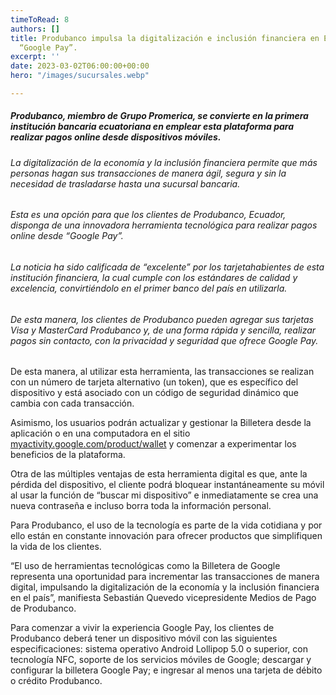 ```yaml
---
timeToRead: 8
authors: []
title: Produbanco impulsa la digitalización e inclusión financiera en Ecuador con
  “Google Pay”.
excerpt: ''
date: 2023-03-02T06:00:00+00:00
hero: "/images/sucursales.webp"

---
```

##### Produbanco, miembro de Grupo Promerica, se convierte en la primera institución bancaria ecuatoriana en emplear esta plataforma para realizar pagos online desde dispositivos móviles.

###### La digitalización de la economía y la inclusión financiera permite que más personas hagan sus transacciones de manera ágil, segura y sin la necesidad de trasladarse hasta una sucursal bancaria.

###### Esta es una opción para que los clientes de Produbanco, Ecuador, disponga de una innovadora herramienta tecnológica para realizar pagos online desde “Google Pay”.

###### La noticia ha sido calificada de “excelente” por los tarjetahabientes de esta institución financiera, la cual cumple con los estándares de calidad y excelencia, convirtiéndolo en el primer banco del país en utilizarla.

###### De esta manera, los clientes de Produbanco pueden agregar sus tarjetas Visa y MasterCard Produbanco y, de una forma rápida y sencilla, realizar pagos sin contacto, con la privacidad y seguridad que ofrece Google Pay.

De esta manera, al utilizar esta herramienta, las transacciones se realizan con un número de tarjeta alternativo (un token), que es específico del dispositivo y está asociado con un código de seguridad dinámico que cambia con cada transacción.

Asimismo, los usuarios podrán actualizar y gestionar la Billetera desde la aplicación o en una computadora en el sitio [myactivity.google.com/product/wallet](http://myactivity.google.com/product/wallet) y comenzar a experimentar los beneficios de la plataforma.

Otra de las múltiples ventajas de esta herramienta digital es que, ante la pérdida del dispositivo, el cliente podrá bloquear instantáneamente su móvil al usar la función de “buscar mi dispositivo” e inmediatamente se crea una nueva contraseña e incluso borra toda la información personal.

Para Produbanco, el uso de la tecnología es parte de la vida cotidiana y por ello están en constante innovación para ofrecer productos que simplifiquen la vida de los clientes.

“El uso de herramientas tecnológicas como la Billetera de Google representa una oportunidad para incrementar las transacciones de manera digital, impulsando la digitalización de la economía y la inclusión financiera en el país”, manifiesta Sebastián Quevedo vicepresidente Medios de Pago de Produbanco.

Para comenzar a vivir la experiencia Google Pay, los clientes de Produbanco deberá tener un dispositivo móvil con las siguientes especificaciones: sistema operativo Android Lollipop 5.0 o superior, con tecnología NFC, soporte de los servicios móviles de Google; descargar y configurar la billetera Google Pay; e ingresar al menos una tarjeta de débito o crédito Produbanco.